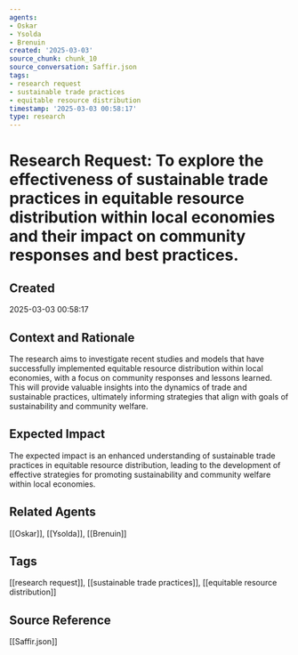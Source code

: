 ```yaml
---
agents:
- Oskar
- Ysolda
- Brenuin
created: '2025-03-03'
source_chunk: chunk_10
source_conversation: Saffir.json
tags:
- research request
- sustainable trade practices
- equitable resource distribution
timestamp: '2025-03-03 00:58:17'
type: research
---
```


# Research Request: To explore the effectiveness of sustainable trade practices in equitable resource distribution within local economies and their impact on community responses and best practices.

## Created
2025-03-03 00:58:17

## Context and Rationale
The research aims to investigate recent studies and models that have successfully implemented equitable resource distribution within local economies, with a focus on community responses and lessons learned. This will provide valuable insights into the dynamics of trade and sustainable practices, ultimately informing strategies that align with goals of sustainability and community welfare.

## Expected Impact
The expected impact is an enhanced understanding of sustainable trade practices in equitable resource distribution, leading to the development of effective strategies for promoting sustainability and community welfare within local economies.

## Related Agents
[[Oskar]], [[Ysolda]], [[Brenuin]]

## Tags
[[research request]], [[sustainable trade practices]], [[equitable resource distribution]]

## Source Reference
[[Saffir.json]]
